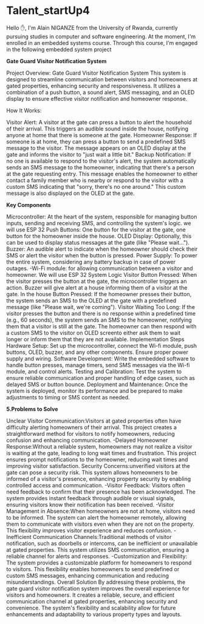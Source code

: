 # Talent_startUp4

Hello ✋, I'm Alain NIGANZE from the University of Rwanda, currently pursuing studies in computer and software engineering. At the moment, I'm enrolled in an embedded systems course. Through this course, I'm engaged in the following embedded system project


**Gate Guard Visitor Notification System**

Project Overview: Gate Guard Visitor Notification System
This system is designed to streamline communication between visitors and homeowners at gated properties, 
enhancing security and responsiveness. It utilizes a combination of a push button, a sound alert, 
SMS messaging, and an OLED display to ensure effective visitor notification and homeowner response.

How It Works:

Visitor Alert: A visitor at the gate can press a button to alert the household of their arrival. 
This triggers an audible sound inside the house, notifying anyone at home that there is someone at the gate.
Homeowner Response: If someone is at home, they can press a button to send a predefined SMS message to the visitor. 
The message appears on an OLED display at the gate and informs the visitor to "just wait a little bit."
Backup Notification: If no one is available to respond to the visitor's alert, 
the system automatically sends an SMS message to the homeowner, indicating that there's a person at the gate requesting entry. 
This message enables the homeowner to either contact a family member who is nearby or respond to the visitor with a custom SMS indicating that "sorry, there's no one around." 
This custom message is also displayed on the OLED at the gate.

**Key Components**

Microcontroller: At the heart of the system, responsible for managing button inputs, sending and receiving SMS, and controlling the system's logic. we will use ESP 32
Push Buttons: One button for the visitor at the gate, one button for the homeowner inside the house.
OLED Display: Optionally, this can be used to display status messages at the gate (like "Please wait...").
Buzzer: An audible alert to indicate when the homeowner should check their SMS or alert the visitor when the button is pressed.
Power Supply: To power the entire system, considering any battery backup in case of power outages. -Wi-Fi module: for allowing communication between a visitor and homeowner. We will use ESP 32
System Logic
Visitor Button Pressed: When the visitor presses the button at the gate, the microcontroller triggers an action. Buzzer will give alert at a house informing them of a visitor at the gate.
In the house Button Pressed: If the homeowner presses their button, the system sends an SMS to the OLED at the gate with a predefined message (like "Please wait, we're coming").
Visitor Waiting Too Long: If the visitor presses the button and there is no response within a predefined time (e.g., 60 seconds), the system sends an SMS to the homeowner, notifying them that a visitor is still at the gate. The homeowner can then respond with a custom SMS to the visitor on OLED screento either ask them to wait longer or inform them that they are not available.
Implementation Steps
Hardware Setup: Set up the microcontroller, connect the Wi-fi module, push buttons, OLED, buzzer, and any other components. Ensure proper power supply and wiring.
Software Development: Write the embedded software to handle button presses, manage timers, send SMS messages via the Wi-fi module, and control alerts.
Testing and Calibration: Test the system to ensure reliable communication and proper handling of edge cases, such as delayed SMS or button bounce.
Deployment and Maintenance: Once the system is deployed, monitor its performance and be prepared to make adjustments to timing or SMS content as needed.


**5.Problems to Solve**

Unclear Visitor Communication:Visitors at gated properties often have difficulty alerting homeowners of their arrival. This project creates a straightforward method for visitors to notify homeowners, reducing confusion and enhancing communication. -Delayed Homeowner Response:Without a reliable system, homeowners may not realize a visitor is waiting at the gate, leading to long wait times and frustration. This project ensures prompt notifications to the homeowner, reducing wait times and improving visitor satisfaction.
Security Concerns:unverified visitors at the gate can pose a security risk. This system allows homeowners to be informed of a visitor's presence, enhancing property security by enabling controlled access and communication. -Visitor Feedback: Visitors often need feedback to confirm that their presence has been acknowledged. The system provides instant feedback through audible or visual signals, ensuring visitors know their notification has been received. -Visitor Management in Absence:When homeowners are not at home, visitors need to be informed. The system can alert the homeowner remotely, allowing them to communicate with visitors even when they are not on the property. This flexibility improves visitor experience and reduces confusion. -Inefficient Communication Channels:Traditional methods of visitor notification, such as doorbells or intercoms, can be inefficient or unavailable at gated properties. This system utilizes SMS communication, ensuring a reliable channel for alerts and responses. -Customization and Flexibility: The system provides a customizable platform for homeowners to respond to visitors. This flexibility enables homeowners to send predefined or custom SMS messages, enhancing communication and reducing misunderstandings.
Overall Solution By addressing these problems, the gate guard visitor notification system improves the overall experience for visitors and homeowners. It creates a reliable, secure, and efficient communication channel at gated properties, enhancing security and convenience. The system's flexibility and scalability allow for future enhancements and adaptability to various property types and layouts.
